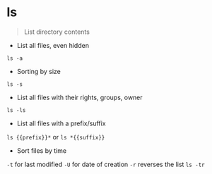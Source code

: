 # ls

> List directory contents

- List all files, even hidden

`ls -a`

- Sorting by size

`ls -s`

- List all files with their rights, groups, owner

`ls -ls`

- List all files with a prefix/suffix

`ls {{prefix}}*` or `ls *{{suffix}}`

- Sort files by time

`-t` for last modified
`-U` for date of creation
`-r` reverses the list
`ls -tr`

